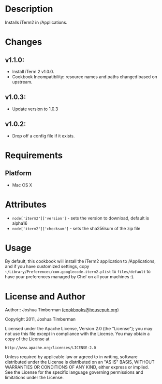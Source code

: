 Description
===========

Installs iTerm2 in /Applications.

Changes
=======

## v1.1.0:

* Install iTerm 2 v1.0.0.
* Cookbook Incompatibility: resource names and paths changed based on upstream.

## v1.0.3:

* Update version to 1.0.3

## v1.0.2:

* Drop off a config file if it exists.

Requirements
============

## Platform

* Mac OS X

Attributes
==========

* `node['iterm2']['version']` - sets the version to download, default is alpha16
* `node['iterm2']['checksum']` - sets the sha256sum of the zip file

Usage
=====

By default, this cookbook will install the iTerm2 application to /Applications, and if you have customized settings, copy `~/Library/Preferences/com.googlecode.iterm2.plist` to `files/default` to have your preferences managed by Chef on all your machines :).

License and Author
==================

Author:: Joshua Timberman (<cookbooks@housepub.org>)

Copyright 2011, Joshua Timberman

Licensed under the Apache License, Version 2.0 (the "License");
you may not use this file except in compliance with the License.
You may obtain a copy of the License at

    http://www.apache.org/licenses/LICENSE-2.0

Unless required by applicable law or agreed to in writing, software
distributed under the License is distributed on an "AS IS" BASIS,
WITHOUT WARRANTIES OR CONDITIONS OF ANY KIND, either express or implied.
See the License for the specific language governing permissions and
limitations under the License.
